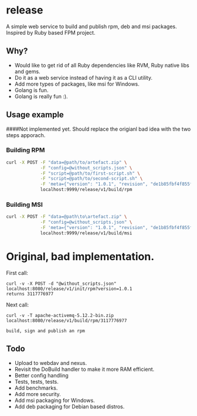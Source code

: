 # release
A simple web service to build and publish rpm, deb and msi packages.
Inspired by Ruby based FPM project.

## Why?

* Would like to get rid of all Ruby dependencies like RVM, Ruby native libs and gems.
* Do it as a web service instead of having it as a CLI utility.
* Add more types of packages, like msi for Windows.
* Golang is fun.
* Golang is really fun :).

## Usage example
####Not implemented yet. Should replace the origianl bad idea with the two steps apporach.

### Building RPM
```bash
curl -X POST -F "data=@path/to/artefact.zip" \
             -F "config=@without_scripts.json" \
             -F "script=@path/to/first-script.sh" \
             -F "script=@path/to/second-script.sh" \
             -F 'meta={"version": "1.0.1", "revision", "de1b85fbf4f855f48c6362ea26401e46" }' \
             localhost:9999/release/v1/build/rpm
```

### Building MSI
```bash
curl -X POST -F "data=@path\to\artefact.zip" \
             -F "config=@without_scripts.json" \
             -F 'meta={"version": "1.0.1", "revision", "de1b85fbf4f855f48c6362ea26401e46" }' \
             localhost:9999/release/v1/build/msi

```

# Original, bad implementation.
First call:

```shell
curl -v -X POST -d "@without_scripts.json" localhost:8080/release/v1/init/rpm?version=1.0.1
returns 3117776977 
``` 

Next call:

```shell
curl -v -T apache-activemq-5.12.2-bin.zip  localhost:8080/release/v1/build/rpm/3117776977

build, sign and publish an rpm
``` 

## Todo
* Upload to webdav and nexus.
* Revisit the DoBuild handler to make it more RAM efficient.
* Better config handling
* Tests, tests, tests.
* Add benchmarks.
* Add more security.
* Add msi packaging for Windows.
* Add deb packaging for Debian based distros.
